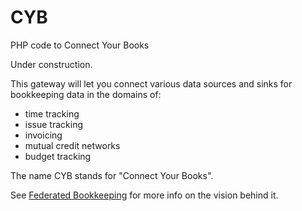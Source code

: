 # CYB
PHP code to Connect Your Books

Under construction.

This gateway will let you connect various data sources and sinks for bookkeeping data in the domains of:
* time tracking
* issue tracking
* invoicing
* mutual credit networks
* budget tracking

The name CYB stands for "Connect Your Books".

See [Federated Bookkeeping](https://federatedbookkeeping.org) for more info on the vision behind it.
